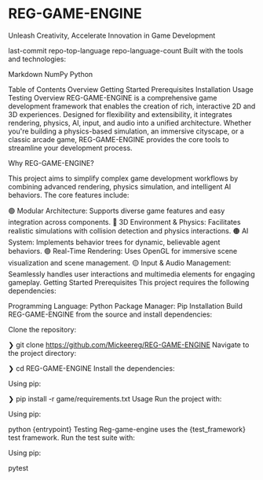 # REG-GAME-ENGINE
Unleash Creativity, Accelerate Innovation in Game Development

last-commit repo-top-language repo-language-count
Built with the tools and technologies:

Markdown NumPy Python

Table of Contents
Overview
Getting Started
Prerequisites
Installation
Usage
Testing
Overview
REG-GAME-ENGINE is a comprehensive game development framework that enables the creation of rich, interactive 2D and 3D experiences. Designed for flexibility and extensibility, it integrates rendering, physics, AI, input, and audio into a unified architecture. Whether you're building a physics-based simulation, an immersive cityscape, or a classic arcade game, REG-GAME-ENGINE provides the core tools to streamline your development process.

Why REG-GAME-ENGINE?

This project aims to simplify complex game development workflows by combining advanced rendering, physics simulation, and intelligent AI behaviors. The core features include:

🟢 Modular Architecture: Supports diverse game features and easy integration across components.
🔵 3D Environment & Physics: Facilitates realistic simulations with collision detection and physics interactions.
🟠 AI System: Implements behavior trees for dynamic, believable agent behaviors.
🟣 Real-Time Rendering: Uses OpenGL for immersive scene visualization and scene management.
🟡 Input & Audio Management: Seamlessly handles user interactions and multimedia elements for engaging gameplay.
Getting Started
Prerequisites
This project requires the following dependencies:

Programming Language: Python
Package Manager: Pip
Installation
Build REG-GAME-ENGINE from the source and install dependencies:

Clone the repository:

❯ git clone https://github.com/Mickeereg/REG-GAME-ENGINE
Navigate to the project directory:

❯ cd REG-GAME-ENGINE
Install the dependencies:

Using pip:

❯ pip install -r game/requirements.txt
Usage
Run the project with:

Using pip:

python {entrypoint}
Testing
Reg-game-engine uses the {test_framework} test framework. Run the test suite with:

Using pip:

pytest
